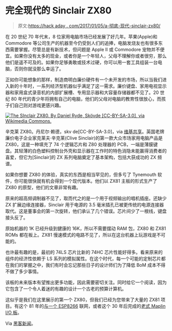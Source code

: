 # 完全现代的 Sinclair ZX80

> 原文:[https://hack aday . com/2017/01/05/a-彻底-现代-sinclair-zx80/](https://hackaday.com/2017/01/05/a-thoroughly-modern-sinclair-zx80/)

在 20 世纪 70 年代末，8 位家用电脑市场已经发展了好几年。苹果(Apple)和 Commodore 等公司生产的机器至今仍受到人们的追捧，电脑发烧友也有很多东西需要掌握。尽管总是有新技术，但问题是 Apple II 或 Commodore 宠物并不便宜。如果你没有太多的现金，或者你是一个年轻人，父母不理解你或者很穷，那么他们是遥不可及的。如果你足够勇敢或技术过硬，你可以用一套工具组装一台电脑，否则你就没那么幸运了。

正如你可能想象的那样，制造商明白廉价硬件有一个未开发的市场，所以当我们进入新的十年时，一系列经济型机器似乎满足了这一需求。廉价键盘、家用电视显示器和家用盒式录音机的内部扩展槽、专用显示器和大容量存储器都不见了。20 世纪 80 年代的青少年将拥有自己的电脑，他们的父母对电脑的教育性很放心，而孩子们自己则对游戏更感兴趣。

[![The SInclair ZX80\. By Daniel Ryde, Skövde [CC-BY-SA-3.0], via Wikimedia Commons.](../Images/5bd2be5799d088d2e294aaa8dfe8a7f4.png)](https://hackaday.com/wp-content/uploads/2017/01/zx80.jpg) 

辛克莱 ZX80。丹尼尔·赖德，skv de[CC-BY-SA-3.0]，via [维基共享](https://commons.wikimedia.org/wiki/File:ZX80.jpg)。英国老牌廉价电子企业家克莱夫·辛克莱(Clive Sinclair)的第一款大众市场家用电脑产品是 ZX80，这是一种填充了 74 个逻辑芯片和 Z80 处理器的 PCB，一端是薄膜键盘。其轻薄的白色塑料控制台外壳和显示器在工作时的特色消隐未能赢得消费者的喜爱，但它为[Sinclair]的 ZX 系列电脑奠定了基本架构，包括大获成功的 ZX 频谱。

如果你想要 ZX80 的体验，真实的东西是相当罕见的，但多亏了 Tynemouth 软件，你可能很快就有机会得到一个现代版本。他们以 ZX81 主板的形式生产了 ZX80 的原型，他们的文章非常有趣。

原来的超高频调制器不见了，取而代之的是一个用于视频输出的唱机插座。还缺少 ZX 扩展边缘连接器，Sinclair 用于电源的 3.5 毫米插孔已被更传统的电源连接器取代。这是董事会的第一次旋转，他们承认了几个错误。芯片间少了一根线，键盘接头反了。

原始机器的 1K 已经升级到健康的 16K，所以不需要摆动 RAM 包，ZX80 和 ZX81 ROMs 都在板上。ZX81 慢速模式的电路不见了，所以在这台机器上玩游戏是不可能的。

也许最有趣的是，最初的 74LS 芯片比新的 74HC 芯片性能好得多。看来原来的组件的经济性依赖于 LS 系列的模拟属性。在这个时代，每一个可能的定制芯片都在我们的掌握之中，我们有时会忘记那些日子的设计师们为了降低 BoM 成本不得不做了多少事情。

该板的未来版本有望推出更多功能，因此需要密切关注。同时给它一个阅读，因为它包含了一个令人着迷的有趣的设计一个古老的预算计算机。

这似乎是我们在这里展示的第一个 ZX80，但我们已经为您带来了大量的 ZX81 项目。有这个 81 年的[与一个 ESP8266](http://hackaday.com/2016/11/23/zx81-connects-to-the-network/) 联网，或者这个 30 年后完成的[老式 Maplin I/O 板](http://hackaday.com/2016/11/21/sinclair-io-board-completed-over-30-years-later/)。

Via [黑客新闻](https://news.ycombinator.com/item?id=13314741)。